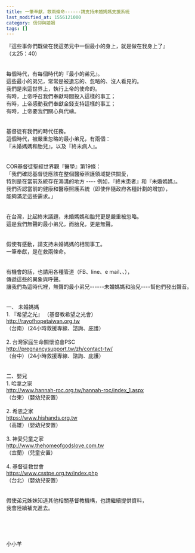 ```yaml
---
title: 一筆奉獻，救兩條命------請支持未婚媽媽支援系統
last_modified_at: 1556121000
category: 信仰與婚姻
tags: []
---
```


<div>
<div>『這些事你們既做在我這弟兄中一個最小的身上，就是做在我身上了』</div>

<div>（太25：40）</div>

<div>&nbsp;</div>

<div>&nbsp;</div>

<div>每個時代，有每個時代的『最小的弟兄』。</div>

<div>這些最小的弟兄，常常是被遺忘的、忽略的、沒人看見的。</div>

<div>我們是來這世界上，執行上帝的使命的。</div>

<div>有時，上帝呼召我們奉獻時間投入這樣的事工；</div>

<div>有時，上帝感動我們奉獻金錢支持這樣的事工；</div>

<div>有時，上帝要我們關心與代禱。</div>

<div>&nbsp;</div>

<div>&nbsp;</div>

<div>基督徒有我們的時代任務。</div>

<div>這個時代，被嚴重忽略的最小弟兄，有兩個：</div>

<div>『未婚媽媽和胎兒』，以及『終末病人』。</div>

<div>&nbsp;</div>

<div>&nbsp;</div>

<div>COR基督徒聖經世界觀『醫學』第19條：&nbsp; &nbsp;</div>

<div>「我們確認基督徒應該在整個醫療照護領域提供關愛，</div>

<div>特別是在當前系統存在鴻溝的地方 ---- 例如，『終末患者』和『未婚媽媽』。</div>

<div>我們否認當前的健康和醫療照護系統（即使伴隨政府各種計劃的增加），</div>

<div>能夠滿足這些需求。」</div>

<div>&nbsp;</div>

<div>&nbsp;</div>

<div>在台灣，比起終末議題，未婚媽媽和胎兒更是嚴重被忽略。</div>

<div>這是我們無聲的最小弟兄，而胎兒，更是無聲。</div>

<div>&nbsp;</div>

<div>&nbsp;</div>

<div>假使有感動，請支持未婚媽媽的相關事工。</div>

<div>一筆奉獻，是在救兩條命。</div>

<div>&nbsp;</div>

<div>&nbsp;</div>

<div>有機會的話，也請用各種管道（FB、line、e mail、、），</div>

<div>傳遞這些的異象與呼聲。</div>

<div>讓我們為這時代裡，無聲的最小弟兄------未婚媽媽和胎兒----幫他們發出聲音。</div>

<div>&nbsp;</div>

<div>&nbsp;</div>

<div>一、<span style="white-space:pre"> </span>未婚媽媽</div>

<div>1.<span style="white-space:pre"> </span>『希望之光』 （基督教希望之光會）</div>

<div><a href="http://rayofhopetaiwan.org.tw" target="_blank">http://rayofhopetaiwan.org.tw</a></div>

<div>（台南）（24小時救援專線、諮詢、庇護）</div>

<div>&nbsp;</div>

<div>2.<span style="white-space:pre"> </span>台灣家庭生命關懷協會PSC</div>

<div><a href="http://pregnancysupport.tw/zh/contact-tw/" target="_blank">http://pregnancysupport.tw/zh/contact-tw/</a></div>

<div>（台中）（24小時救援專線、諮詢、庇護）</div>

<div>&nbsp;</div>

<div>&nbsp;</div>

<div>二、嬰兒</div>

<div>1. 哈拿之家</div>

<div><a href="http://www.hannah-roc.org.tw/hannah-roc/index_1.aspx" target="_blank">http://www.hannah-roc.org.tw/hannah-roc/index_1.aspx</a></div>

<div>（台東）（嬰幼兒安置）</div>

<div>&nbsp;</div>

<div>2. 希恩之家</div>

<div><a href="https://www.hishands.org.tw" target="_blank">https://www.hishands.org.tw</a></div>

<div>（高雄）（嬰幼兒安置）</div>

<div>&nbsp;</div>

<div>3.<span style="white-space:pre"> </span>神愛兒童之家</div>

<div><a href="http://www.thehomeofgodslove.com.tw" target="_blank">http://www.thehomeofgodslove.com.tw</a></div>

<div>（宜蘭）（兒童安置）</div>

<div>&nbsp;</div>

<div>4.<span style="white-space:pre"> </span>基督徒救世會</div>

<div><a href="https://www.csstpe.org.tw/index.php" target="_blank">https://www.csstpe.org.tw/index.php</a></div>

<div>（台北）（嬰幼兒安置）</div>

<div>&nbsp;</div>

<div>&nbsp;</div>

<div>假使弟兄姊妹知道其他相關基督教機構，也請繼續提供資料，</div>

<div>我會陸續補充進去。</div>

<p>&nbsp;</p>

<p>&nbsp;</p>

<p>小小羊</p>

<p>&nbsp;</p>
</div>

